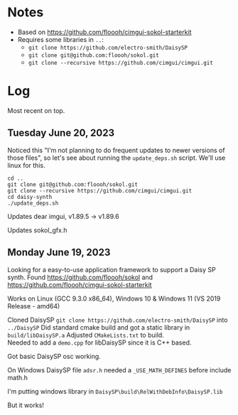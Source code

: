 # Notes
* Based on https://github.com/floooh/cimgui-sokol-starterkit
* Requires some libraries in `..`:
  * `git clone https://github.com/electro-smith/DaisySP`
  * `git clone git@github.com:floooh/sokol.git`
  * `git clone --recursive https://github.com/cimgui/cimgui.git`
# Log
Most recent on top.
## Tuesday June 20, 2023

Noticed this "I'm not planning to do frequent updates to newer versions of those 
files", so let's see about running the `update_deps.sh` script.  We'll use linux for this.
```
cd ..
git clone git@github.com:floooh/sokol.git
git clone --recursive https://github.com/cimgui/cimgui.git
cd daisy-synth
./update_deps.sh
```

Updates dear imgui, v1.89.5 -> v1.89.6

Updates sokol_gfx.h

## Monday June 19, 2023

Looking for a easy-to-use application framework to support a Daisy SP synth.  Found https://github.com/floooh/sokol and https://github.com/floooh/cimgui-sokol-starterkit

Works on Linux (GCC 9.3.0 x86_64), Windows 10 & Windows 11 (VS 2019 Release - amd64)

Cloned DaisySP  `git clone https://github.com/electro-smith/DaisySP` into `../DaisySP`
Did standard cmake build and got a static library in `build/libDaisySP.a`
Adjusted `CMakeLists.txt` to build.  
Needed to add a `demo.cpp` for libDaisySP since it is C++ based.

Got basic DaisySP osc working.

On Windows DaisySP file `adsr.h` needed a `_USE_MATH_DEFINES` before include math.h

I'm putting windows library in `DaisySP\build\RelWithDebInfo\DaisySP.lib`

But it works!